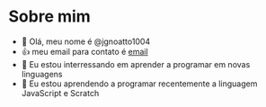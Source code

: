 # Sobre mim
- 👋 Olá, meu nome é @jgnoatto1004
- :+1: meu email para contato é [email](joao.arataque@escola.pr.gov.br)
- 👀 Eu estou interressando em aprender a programar em novas linguagens
- 🌱 Eu estou aprendendo a programar recentemente a linguagem JavaScript e Scratch

